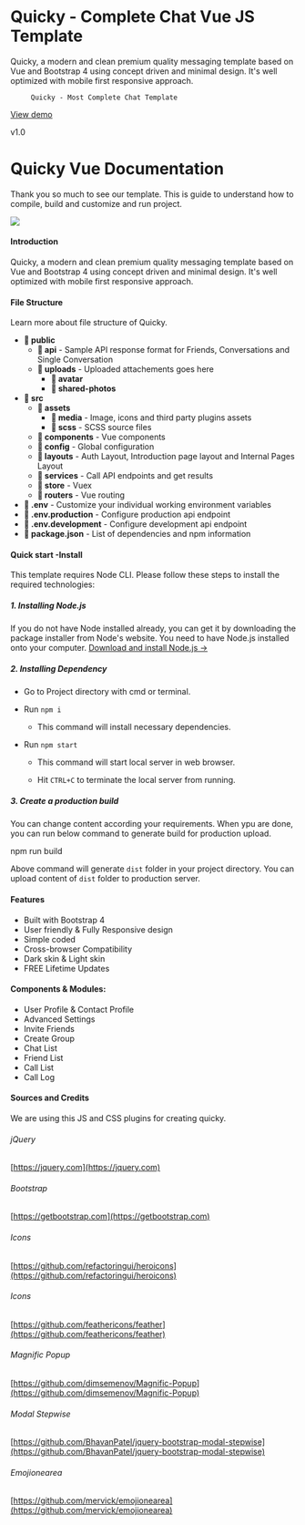 # Quicky - Complete Chat Vue JS Template

Quicky, a modern and clean premium quality messaging template based on Vue and Bootstrap 4 using concept driven and minimal design. It's well optimized with mobile first responsive approach.

         Quicky - Most Complete Chat Template     

[View demo](https://quicky.jeviwebstudio.com/Chats)

v1.0

Quicky Vue Documentation
========================

Thank you so much to see our template. This is guide to understand how to compile, build and customize and run project.

![](https://quicky.jeviwebstudio.com/assets/media/tools.png)

#### Introduction

Quicky, a modern and clean premium quality messaging template based on Vue and Bootstrap 4 using concept driven and minimal design. It's well optimized with mobile first responsive approach.

#### File Structure

Learn more about file structure of Quicky.

*   **📁 public**
    *   **📁 api** - Sample API response format for Friends, Conversations and Single Conversation
    *   **📁 uploads** - Uploaded attachements goes here
        *   **📁 avatar**
        *   **📁 shared-photos**
*   **📁 src**
    *   **📁 assets**
        *   **📁 media** - Image, icons and third party plugins assets
        *   **📁 scss** - SCSS source files
    *   **📁 components** - Vue components
    *   **📁 config** - Global configuration
    *   **📁 layouts** - Auth Layout, Introduction page layout and Internal Pages Layout
    *   **📁 services** - Call API endpoints and get results
    *   **📁 store** - Vuex
    *   **📁 routers** - Vue routing
*   **📄 .env** - Customize your individual working environment variables
*   **📄 .env.production** - Configure production api endpoint
*   **📄 .env.development** - Configure development api endpoint
*   **📄 package.json** - List of dependencies and npm information

#### Quick start -Install

This template requires Node CLI. Please follow these steps to install the required technologies:

##### 1\. Installing Node.js

If you do not have Node installed already, you can get it by downloading the package installer from Node's website. You need to have Node.js installed onto your computer. [Download and install Node.js →](https://nodejs.org/en/download/)

##### 2\. Installing Dependency

*   Go to Project directory with cmd or terminal.
*   Run `npm i`
    *   This command will install necessary dependencies.
*   Run `npm start`
    
    *   This command will start local server in web browser.
    
    *   Hit `CTRL+C` to terminate the local server from running.

##### 3\. Create a production build

You can change content according your requirements. When ypu are done, you can run below command to generate build for production upload.

npm run build

Above command will generate `dist` folder in your project directory. You can upload content of `dist` folder to production server.

#### Features

*   Built with Bootstrap 4
*   User friendly & Fully Responsive design
*   Simple coded
*   Cross-browser Compatibility
*   Dark skin & Light skin
*   FREE Lifetime Updates

#### Components & Modules:

*   User Profile & Contact Profile
*   Advanced Settings
*   Invite Friends
*   Create Group
*   Chat List
*   Friend List
*   Call List
*   Call Log

#### Sources and Credits

We are using this JS and CSS plugins for creating quicky.

###### jQuery

[https://jquery.com](https://jquery.com)

###### Bootstrap

[https://getbootstrap.com](https://getbootstrap.com)

###### Icons

[https://github.com/refactoringui/heroicons](https://github.com/refactoringui/heroicons)

###### Icons

[https://github.com/feathericons/feather](https://github.com/feathericons/feather)

###### Magnific Popup

[https://github.com/dimsemenov/Magnific-Popup](https://github.com/dimsemenov/Magnific-Popup)

###### Modal Stepwise

[https://github.com/BhavanPatel/jquery-bootstrap-modal-stepwise](https://github.com/BhavanPatel/jquery-bootstrap-modal-stepwise)

###### Emojionearea

[https://github.com/mervick/emojionearea](https://github.com/mervick/emojionearea)
